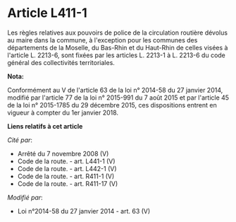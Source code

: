 # Article L411-1

Les règles relatives aux pouvoirs de police de la circulation routière dévolus au maire dans la commune, à l'exception pour
les communes des départements de la Moselle, du Bas-Rhin et du Haut-Rhin de celles visées à l'article L. 2213-6, sont fixées
par les articles L. 2213-1 à L. 2213-6 du code général des collectivités territoriales.

**Nota:**

Conformément au V de l'article 63 de la loi n° 2014-58 du 27 janvier 2014, modifié par l'article 77 de la loi n° 2015-991 du
7 août 2015 et par l'article 45 de la loi n° 2015-1785 du 29 décembre 2015, ces dispositions entrent en vigueur à compter du
1er janvier 2018.

**Liens relatifs à cet article**

_Cité par_:

  - Arrêté du 7 novembre 2008 (V)
  - Code de la route. - art. L441-1 (V)
  - Code de la route. - art. L442-1 (V)
  - Code de la route. - art. R411-1 (V)
  - Code de la route. - art. R411-17 (V)

_Modifié par_:

  - Loi n°2014-58 du 27 janvier 2014 - art. 63 (V)
